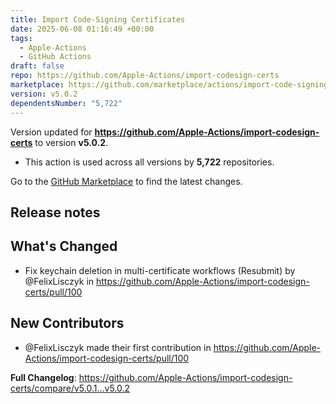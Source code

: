 ```yaml
---
title: Import Code-Signing Certificates
date: 2025-06-08 01:16:49 +00:00
tags:
  - Apple-Actions
  - GitHub Actions
draft: false
repo: https://github.com/Apple-Actions/import-codesign-certs
marketplace: https://github.com/marketplace/actions/import-code-signing-certificates
version: v5.0.2
dependentsNumber: "5,722"
---
```



Version updated for **https://github.com/Apple-Actions/import-codesign-certs** to version **v5.0.2**.
- This action is used across all versions by **5,722** repositories.

Go to the [GitHub Marketplace](https://github.com/marketplace/actions/import-code-signing-certificates) to find the latest changes.

## Release notes

## What's Changed
* Fix keychain deletion in multi-certificate workflows (Resubmit) by @FelixLisczyk in https://github.com/Apple-Actions/import-codesign-certs/pull/100

## New Contributors
* @FelixLisczyk made their first contribution in https://github.com/Apple-Actions/import-codesign-certs/pull/100

**Full Changelog**: https://github.com/Apple-Actions/import-codesign-certs/compare/v5.0.1...v5.0.2
